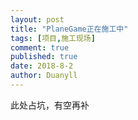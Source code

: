 ```yaml
---
layout: post
title: "PlaneGame正在施工中"
tags: [项目,施工现场]
comment: true
published: true
date: 2018-8-2
author: Duanyll
---
```


此处占坑，有空再补
